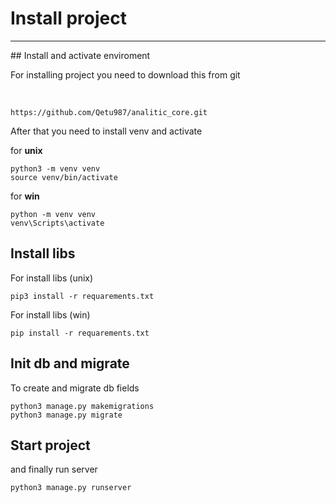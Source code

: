 # Install project

<hr>
## Install and activate enviroment

For installing project you need to download this from git

<br>

```
https://github.com/Qetu987/analitic_core.git
```

After that you need to install venv and activate

for **unix**
```
python3 -m venv venv 
source venv/bin/activate
```

for **win**
```
python -m venv venv 
venv\Scripts\activate
```

## Install libs 

For install libs (unix)

```
pip3 install -r requarements.txt
```

For install libs (win)

```
pip install -r requarements.txt
```


## Init db and migrate

To create and migrate db fields 

```
python3 manage.py makemigrations
python3 manage.py migrate
```

## Start project

and finally run server 

```
python3 manage.py runserver
```